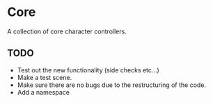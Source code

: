 # Core
 A collection of core character controllers.


## TODO
- Test out the new functionality (side checks etc...)
- Make a test scene.
- Make sure there are no bugs due to the restructuring of the code.
- Add a namespace
